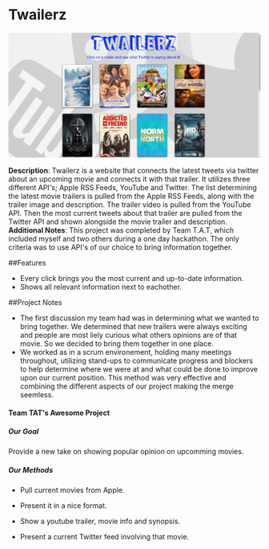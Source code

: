 # Twailerz 

![Twailerz](/img/twailerzscreenshot.png)

**Description**: Twailerz is a website that connects the latest tweets via twitter about an upcoming 
movie and connects it with that trailer. It utilizes three different API's; Apple RSS Feeds, YouTube and Twitter. 
The list determining the latest movie trailers is pulled from the Apple RSS Feeds, along with the trailer image and description. The trailer video is pulled from the YouTube API. Then the most current tweets about that 
trailer are pulled from the Twitter API and shown alongside the movie trailer and description.<br>
**Additional Notes**: This project was completed by Team T.A.T, which included myself and two others during a one day hackathon. The only criteria was to use API's of our choice to bring information together.

##Features
* Every click brings you the most current and up-to-date information.
* Shows all relevant information next to eachother.

##Project Notes
  * The first discussion my team had was in determining what we wanted to bring together. We determined 
    that new trailers were always exciting and people are most liely curious what others opinions are of
    that movie. So we decided to bring them together in one place.
  * We worked as in a scrum environement, holding many meetings throughout,  utilizing stand-ups to communicate progress and     blockers to help determine where we were at and what could be done to improve upon our current position. This method was     very effective and combining the different aspects of our project making the merge seemless.


<h4>Team TAT's Awesome Project</h4>
<h5>Our Goal</h5>
Provide a new take on showing popular opinion on upcomming movies.
<h5>Our Methods</h5>

- Pull current movies from Apple.

- Present it in a nice format.

- Show a youtube trailer, movie info and synopsis.

- Present a current Twitter feed involving that movie.
